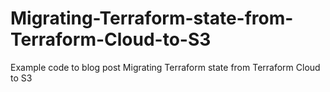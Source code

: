 # Migrating-Terraform-state-from-Terraform-Cloud-to-S3
Example code to blog post Migrating Terraform state from Terraform Cloud to S3
